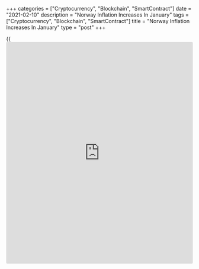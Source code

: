+++
categories = ["Cryptocurrency", "Blockchain", "SmartContract"]
date = "2021-02-10"
description = "Norway Inflation Increases In January"
tags = ["Cryptocurrency", "Blockchain", "SmartContract"]
title = "Norway Inflation Increases In January"
type = "post"
+++

{{<iframe id="large-banner" src="https://www.bounty.group/#slide=17.0" width="100%" height="600" scrolling="no" style="border: 0px solid rgb(216, 221, 230); border-radius: 3px;">}}

Norway's consumer price inflation increased in January, data from
Statistics Norway showed on Wednesday.

The consumer price index rose 2.5 percent year-on-year in January,
following a 1.4 percent increase in December. Economists had expected
rise of 1.7 percent.

Prices for furnishings, household equipment and routine maintenance grew
6.2 percent yearly in December. Prices for housing, water, electricity,
gas and other fuels, and recreation and culture gained 3.8 percent and
3.5 percent, respectively.

Prices for miscellaneous goods and services rose 2.9 percent. Prices for
communication, and restaurants and hotels increased by 2.6 percent and
2.4 percent, respectively.

The core inflation rate eased to 2.7 percent in January from 3.0 percent
in the preceding month. Economists had expected a rate of 2.4 percent.

On a month-on-month basis, consumer prices rose 1.1 percent in January,
following a 0.4 percent growth in the prior month.

The core CPI rose 0.1 percent monthly in January, after a 0.4 percent
increase in the preceding month. Economists had forecast a fall of 0.2
percent.

The EU measure of harmonized index of consumer prices, or HICP, rose 2.7
percent yearly in January, following a 1.4 percent increase in the prior
month.

On a monthly basis, the HICP rose 1.1 percent in January, following a
0.6 percent increase in the preceding month.

Separate data from the statistical office showed that the producer price
index grew 0.6 percent annually in January, after a 5.7 percent decrease
in December.

On a monthly basis, producer prices gained 5.3 percent in January,
following a 1.6 percent rise in the preceding month.

For comments and feedback [contact](https://www.playgroundfx.com/contact/): editorial@rtt[news](https://www.letsplayfx.com/blog/forex-news-website/).com

[Economic News][1]

 **What parts of the world are seeing the best (and worst) economic
performances lately? Click[here][2] to check out our [Econ Scorecard][2]
and find out! See up-to-the-moment [ranking](https://www.playgroundfx.com/blog/crypto-exchange-ranking/)s for the best and worst
performers in [GDP][2], [unemployment rate][3], [inflation][4] and much
more.**

   1. www.rtt[news](https://www.letsplayfx.com/blog/forex-news-website/).com/Content/EconomicNews.aspx
   2. www.rtt[news](https://www.letsplayfx.com/blog/forex-news-website/).com/economic-scorecard/world-rank/GDP/highest-performance.aspx
   3. www.rtt[news](https://www.letsplayfx.com/blog/forex-news-website/).com/economic-scorecard/world-rank/unemployment-rate/lowest-performance.aspx
   4. www.rtt[news](https://www.letsplayfx.com/blog/forex-news-website/).com/economic-scorecard/world-rank/CPI/highest-performance.aspx